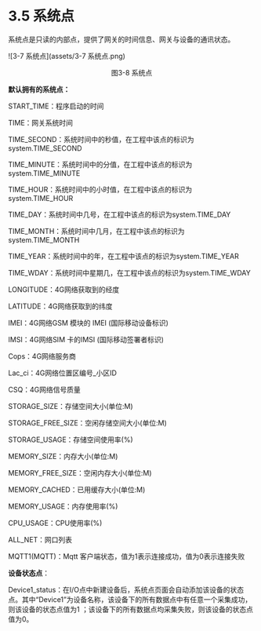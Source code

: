 # 3.5 系统点

系统点是只读的内部点，提供了网关的时间信息、网关与设备的通讯状态。 

![3-7 系统点](assets/3-7 系统点.png)

<center>图3-8 系统点</center>

**默认拥有的系统点：**

START_TIME：程序启动的时间

TIME：网关系统时间

TIME_SECOND：系统时间中的秒值，在工程中该点的标识为system.TIME_SECOND

TIME_MINUTE：系统时间中的分值，在工程中该点的标识为system.TIME_MINUTE

TIME_HOUR：系统时间中的小时值，在工程中该点的标识为system.TIME_HOUR

TIME_DAY：系统时间中几号，在工程中该点的标识为system.TIME_DAY

TIME_MONTH：系统时间中几月，在工程中该点的标识为system.TIME_MONTH

TIME_YEAR：系统时间中的年，在工程中该点的标识为system.TIME_YEAR

TIME_WDAY：系统时间中星期几，在工程中该点的标识为system.TIME_WDAY

LONGITUDE：4G网络获取到的经度

LATITUDE：4G网络获取到的纬度

IMEI：4G网络GSM 模块的 IMEI (国际移动设备标识)

IMSI：4G网络SIM 卡的IMSI (国际移动签署者标识)

Cops：4G网络服务商

Lac_ci：4G网络位置区编号_小区ID

CSQ：4G网络信号质量

STORAGE_SIZE：存储空间大小(单位:M)

STORAGE_FREE_SIZE：空闲存储空间大小(单位:M)

STORAGE_USAGE：存储空间使用率(%)

MEMORY_SIZE：内存大小(单位:M)

MEMORY_FREE_SIZE：空闲内存大小(单位:M)

MEMORY_CACHED：已用缓存大小(单位:M)

MEMORY_USAGE：内存使用率(%)

CPU_USAGE：CPU使用率(%)

ALL_NET：网口列表

MQTT1(MQTT)：Mqtt 客户端状态，值为1表示连接成功，值为0表示连接失败



**设备状态点**：

Device1_status：在I/O点中新建设备后，系统点页面会自动添加该设备的状态点。其中“Device1”为设备名称，该设备下的所有数据点中有任意一个采集成功，则该设备的状态点值为1 ；该设备下的所有数据点均采集失败，则该设备的状态点值为0。